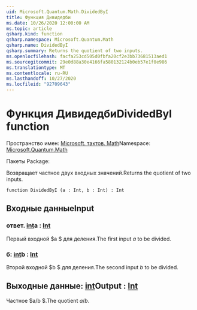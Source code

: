 ```yaml
---
uid: Microsoft.Quantum.Math.DividedByI
title: Функция Дивидедби
ms.date: 10/26/2020 12:00:00 AM
ms.topic: article
qsharp.kind: function
qsharp.namespace: Microsoft.Quantum.Math
qsharp.name: DividedByI
qsharp.summary: Returns the quotient of two inputs.
ms.openlocfilehash: facfa253cd505d0fbfa20cf2e3bb73681513aed1
ms.sourcegitcommit: 29e0d88a30e4166fa580132124b0eb57e1f0e986
ms.translationtype: MT
ms.contentlocale: ru-RU
ms.lasthandoff: 10/27/2020
ms.locfileid: "92709643"
---
```

# <a name="dividedbyi-function"></a><span data-ttu-id="2a45d-102">Функция Дивидедби</span><span class="sxs-lookup"><span data-stu-id="2a45d-102">DividedByI function</span></span>

<span data-ttu-id="2a45d-103">Пространство имен: [Microsoft. тактов. Math](xref:Microsoft.Quantum.Math)</span><span class="sxs-lookup"><span data-stu-id="2a45d-103">Namespace: [Microsoft.Quantum.Math](xref:Microsoft.Quantum.Math)</span></span>

<span data-ttu-id="2a45d-104">Пакеты [](https://nuget.org/packages/)</span><span class="sxs-lookup"><span data-stu-id="2a45d-104">Package: [](https://nuget.org/packages/)</span></span>


<span data-ttu-id="2a45d-105">Возвращает частное двух входных значений.</span><span class="sxs-lookup"><span data-stu-id="2a45d-105">Returns the quotient of two inputs.</span></span>

```qsharp
function DividedByI (a : Int, b : Int) : Int
```


## <a name="input"></a><span data-ttu-id="2a45d-106">Входные данные</span><span class="sxs-lookup"><span data-stu-id="2a45d-106">Input</span></span>

### <a name="a--int"></a><span data-ttu-id="2a45d-107">ответ. [int](xref:microsoft.quantum.lang-ref.int)</span><span class="sxs-lookup"><span data-stu-id="2a45d-107">a : [Int](xref:microsoft.quantum.lang-ref.int)</span></span>

<span data-ttu-id="2a45d-108">Первый входной $a $ для деления.</span><span class="sxs-lookup"><span data-stu-id="2a45d-108">The first input $a$ to be divided.</span></span>


### <a name="b--int"></a><span data-ttu-id="2a45d-109">б: [int](xref:microsoft.quantum.lang-ref.int)</span><span class="sxs-lookup"><span data-stu-id="2a45d-109">b : [Int](xref:microsoft.quantum.lang-ref.int)</span></span>

<span data-ttu-id="2a45d-110">Второй входной $b $ для деления.</span><span class="sxs-lookup"><span data-stu-id="2a45d-110">The second input $b$ to be divided.</span></span>



## <a name="output--int"></a><span data-ttu-id="2a45d-111">Выходные данные: [int](xref:microsoft.quantum.lang-ref.int)</span><span class="sxs-lookup"><span data-stu-id="2a45d-111">Output : [Int](xref:microsoft.quantum.lang-ref.int)</span></span>

<span data-ttu-id="2a45d-112">Частное $a/b $.</span><span class="sxs-lookup"><span data-stu-id="2a45d-112">The quotient $a / b$.</span></span>